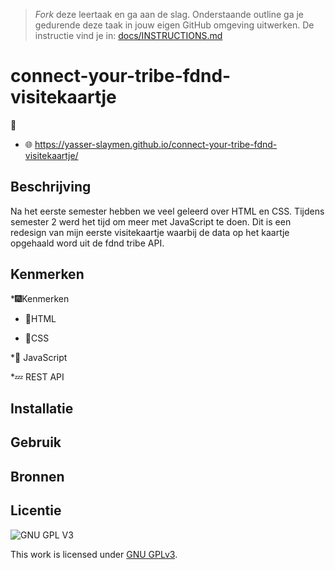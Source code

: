 > _Fork_ deze leertaak en ga aan de slag. Onderstaande outline ga je gedurende deze taak in jouw eigen GitHub omgeving uitwerken. De instructie vind je in: [docs/INSTRUCTIONS.md](docs/INSTRUCTIONS.md)

# connect-your-tribe-fdnd-visitekaartje
 📸 
 

  * 🌐
https://yasser-slaymen.github.io/connect-your-tribe-fdnd-visitekaartje/
## Beschrijving
Na het eerste semester hebben we veel geleerd over HTML en CSS. Tijdens semester 2 werd het tijd om meer met JavaScript te doen. Dit is een redesign van mijn eerste visitekaartje waarbij de data op het kaartje opgehaald word uit de fdnd tribe API.


## Kenmerken

*🎆Kenmerken

* 🎪HTML

* 🎨CSS

*🚀 JavaScript

*💤 REST API


## Installatie

## Gebruik

## Bronnen

## Licentie

![GNU GPL V3](https://www.gnu.org/graphics/gplv3-127x51.png)

This work is licensed under [GNU GPLv3](./LICENSE).
